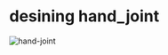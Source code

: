 # desining hand_joint

![hand-joint](https://user-images.githubusercontent.com/81494917/184267842-a9ade7de-5bee-46b0-bb9d-bc1eac480bef.PNG)
